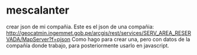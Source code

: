 # mescalanter
crear json de mi compañia.
Este es el json de una compañia: http://geocatmin.ingemmet.gob.pe/arcgis/rest/services/SERV_AREA_RESERVADA/MapServer?f=pjson
Como hago para crear una, pero con datos de la compañía donde trabajo, para posteriormente usarlo en javascript.
